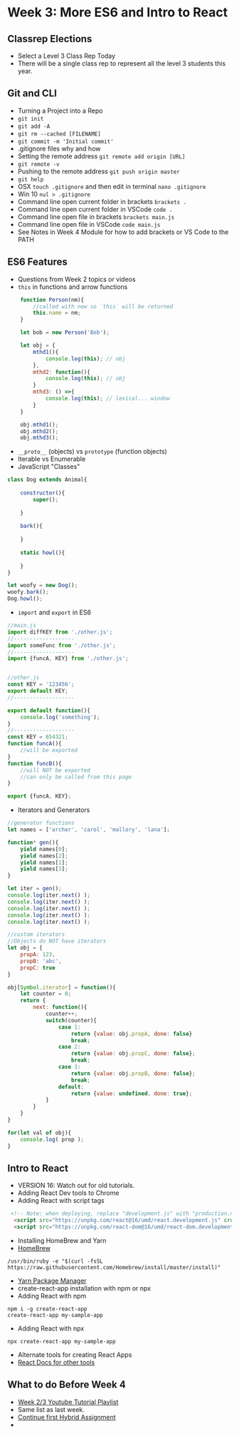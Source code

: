 # Week 3: More ES6 and Intro to React

## Classrep Elections <Badge text="10 mins" />

- Select a Level 3 Class Rep Today
- There will be a single class rep to represent all the level 3 students this year.

## Git and CLI <Badge text="20 mins" />

- Turning a Project into a Repo
- `git init`
- `git add -A`
- `git rm --cached [FILENAME]`
- `git commit -m 'Initial commit'`
- .gitignore files why and how
- Setting the remote address `git remote add origin [URL]`
- `git remote -v`
- Pushing to the remote address `git push origin master`
- `git help`
- OSX `touch .gitignore` and then edit in terminal `nano .gitignore`
- Win 10 `nul > .gitignore` 
- Command line open current folder in brackets `brackets .`
- Command line open current folder in VSCode `code .`
- Command line open file in brackets `brackets main.js`
- Command line open file in VSCode `code main.js`
- See Notes in Week 4 Module for how to add brackets or VS Code to the PATH

## ES6 Features <Badge text="60 mins" />

- Questions from Week 2 topics or videos
- `this` in functions and arrow functions

```javascript
    function Person(nm){
        //called with new so `this` will be returned
        this.name = nm;
    }

    let bob = new Person('Bob');

    let obj = {
        mthd1(){
            console.log(this); // obj
        },
        mthd2: function(){
            console.log(this); // obj
        }
        mthd3: () =>{
            console.log(this); // lexical... window
        }
    }

    obj.mthd1();
    obj.mthd2();
    obj.mthd3();
```

- `__proto__` (objects) vs `prototype` (function objects)
- Iterable vs Enumerable
- JavaScript "Classes"

```javascript
class Dog extends Animal{
    
    constructor(){
        super();
        
    }
    
    bark(){
        
    }
    
    static howl(){
            
    }
} 

let woofy = new Dog();
woofy.bark();
Dog.howl(); 
```

- `import` and `export` in ES6

```javascript
//main.js
import diffKEY from './other.js';
//-------------------
import someFunc from './other.js';
//-------------------
import {funcA, KEY} from './other.js';


//other.js
const KEY = '123456';
export default KEY;
//-------------------

export default function(){
    console.log('something');
}
//-------------------
const KEY = 654321;
function funcA(){
    //will be exported
}
function funcB(){
    //will NOT be exported
    //can only be called from this page
}

export {funcA, KEY};
```

- Iterators and Generators

```javascript
//generator functions
let names = ['archer', 'carol', 'mallory', 'lana'];

function* gen(){
    yield names[0];
    yield names[2];
    yield names[1];
    yield names[3];
}

let iter = gen();
console.log(iter.next() );
console.log(iter.next() );
console.log(iter.next() );
console.log(iter.next() );
console.log(iter.next() );

```

```javascript
//custom iterators
//Objects do NOT have iterators
let obj = {
    propA: 123,
    propB: 'abc',
    propC: true
}

obj[Symbol.iterator] = function(){
    let counter = 0;
    return {
        next: function(){
            counter++;
            switch(counter){
                case 1:
                    return {value: obj.propA, done: false}
                    break;
                case 2:
                    return {value: obj.propC, done: false};
                    break;
                case 3:
                    return {value: obj.propB, done: false};
                    break;
                default:
                    return {value: undefined, done: true};
            }
        }
    }
}

for(let val of obj){
    console.log( prop );
}
```

## Intro to React <Badge text="20 mins" />

- VERSION 16: Watch out for old tutorials.
- Adding React Dev tools to Chrome
- Adding React with script tags
```html
 <!-- Note: when deploying, replace "development.js" with "production.min.js". -->
  <script src="https://unpkg.com/react@16/umd/react.development.js" crossorigin></script>
  <script src="https://unpkg.com/react-dom@16/umd/react-dom.development.js" crossorigin></script>
 ```

- Installing HomeBrew and Yarn
- [HomeBrew](https://brew.sh/)
```
/usr/bin/ruby -e "$(curl -fsSL https://raw.githubusercontent.com/Homebrew/install/master/install)"
```
- [Yarn Package Manager](https://yarnpkg.com/lang/en/docs/install/#mac-stable)
- create-react-app installation with npm or npx
- Adding React with npm
```
npm i -g create-react-app
create-react-app my-sample-app
```
- Adding React with npx
```
npx create-react-app my-sample-app
```
- Alternate tools for creating React Apps
- [React Docs for other tools](https://reactjs.org/docs/create-a-new-react-app.html)



## What to do Before Week 4 <Badge text="90 mins" />

- [Week 2/3 Youtube Tutorial Playlist](https://www.youtube.com/watch?v=QtGbcvZ6774&list=PLyuRouwmQCjnc5Fr3alMwdMZWdWWH_m6p)
- Same list as last week.
- [Continue first Hybrid Assignment](../../assignments/)
- 